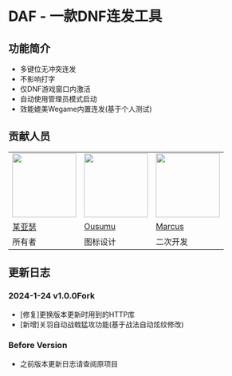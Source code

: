 # DAF - 一款DNF连发工具

## 功能简介
 - 多键位无冲突连发
 - 不影响打字
 - 仅DNF游戏窗口内激活
 - 自动使用管理员模式启动
 - 效能媲美Wegame内置连发(基于个人测试)

## 贡献人员
|                                                                             |                                                                              |                                                                              |
| --------------------------------------------------------------------------- | ---------------------------------------------------------------------------- | ---------------------------------------------------------------------------- |
| <img src="https://avatars.githubusercontent.com/u/7844572?v=4" width="128"> | <img src="https://avatars.githubusercontent.com/u/28993260?v=4" width="128"> | <img src="https://avatars.githubusercontent.com/u/81849111?v=4" width="128"> |
| [某亚瑟](https://github.com/mouyase)                                        | [Ousumu](https://github.com/1208041822)                                      | [Marcus](https://github.com/1208041822)                                      |
| 所有者                                                                      | 图标设计                                                                     | 二次开发                                                                     |

## 更新日志
### 2024-1-24 v1.0.0Fork
 - [修复]更换版本更新时用到的HTTP库
 - [新增]关羽自动战戟猛攻功能(基于战法自动炫纹修改)

### Before Version
 - 之前版本更新日志请查阅原项目